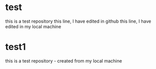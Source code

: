 # test
this is a test repository
this line, I have edited in github
this line, I have edited in my local machine

# test1
this is a test repository - created from my local machine